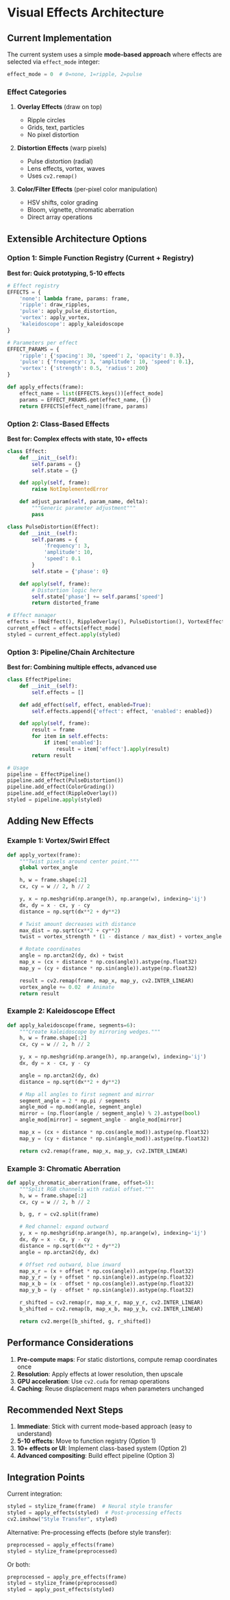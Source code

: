 # Visual Effects Architecture

## Current Implementation

The current system uses a simple **mode-based approach** where effects are selected via `effect_mode` integer:

```python
effect_mode = 0  # 0=none, 1=ripple, 2=pulse
```

### Effect Categories

1. **Overlay Effects** (draw on top)
   - Ripple circles
   - Grids, text, particles
   - No pixel distortion

2. **Distortion Effects** (warp pixels)
   - Pulse distortion (radial)
   - Lens effects, vortex, waves
   - Uses `cv2.remap()`

3. **Color/Filter Effects** (per-pixel color manipulation)
   - HSV shifts, color grading
   - Bloom, vignette, chromatic aberration
   - Direct array operations

## Extensible Architecture Options

### Option 1: Simple Function Registry (Current + Registry)
**Best for: Quick prototyping, 5-10 effects**

```python
# Effect registry
EFFECTS = {
    'none': lambda frame, params: frame,
    'ripple': draw_ripples,
    'pulse': apply_pulse_distortion,
    'vortex': apply_vortex,
    'kaleidoscope': apply_kaleidoscope
}

# Parameters per effect
EFFECT_PARAMS = {
    'ripple': {'spacing': 30, 'speed': 2, 'opacity': 0.3},
    'pulse': {'frequency': 3, 'amplitude': 10, 'speed': 0.1},
    'vortex': {'strength': 0.5, 'radius': 200}
}

def apply_effects(frame):
    effect_name = list(EFFECTS.keys())[effect_mode]
    params = EFFECT_PARAMS.get(effect_name, {})
    return EFFECTS[effect_name](frame, params)
```

### Option 2: Class-Based Effects
**Best for: Complex effects with state, 10+ effects**

```python
class Effect:
    def __init__(self):
        self.params = {}
        self.state = {}

    def apply(self, frame):
        raise NotImplementedError

    def adjust_param(self, param_name, delta):
        """Generic parameter adjustment"""
        pass

class PulseDistortion(Effect):
    def __init__(self):
        self.params = {
            'frequency': 3,
            'amplitude': 10,
            'speed': 0.1
        }
        self.state = {'phase': 0}

    def apply(self, frame):
        # Distortion logic here
        self.state['phase'] += self.params['speed']
        return distorted_frame

# Effect manager
effects = [NoEffect(), RippleOverlay(), PulseDistortion(), VortexEffect()]
current_effect = effects[effect_mode]
styled = current_effect.apply(styled)
```

### Option 3: Pipeline/Chain Architecture
**Best for: Combining multiple effects, advanced use**

```python
class EffectPipeline:
    def __init__(self):
        self.effects = []

    def add_effect(self, effect, enabled=True):
        self.effects.append({'effect': effect, 'enabled': enabled})

    def apply(self, frame):
        result = frame
        for item in self.effects:
            if item['enabled']:
                result = item['effect'].apply(result)
        return result

# Usage
pipeline = EffectPipeline()
pipeline.add_effect(PulseDistortion())
pipeline.add_effect(ColorGrading())
pipeline.add_effect(RippleOverlay())
styled = pipeline.apply(styled)
```

## Adding New Effects

### Example 1: Vortex/Swirl Effect

```python
def apply_vortex(frame):
    """Twist pixels around center point."""
    global vortex_angle

    h, w = frame.shape[:2]
    cx, cy = w // 2, h // 2

    y, x = np.meshgrid(np.arange(h), np.arange(w), indexing='ij')
    dx, dy = x - cx, y - cy
    distance = np.sqrt(dx**2 + dy**2)

    # Twist amount decreases with distance
    max_dist = np.sqrt(cx**2 + cy**2)
    twist = vortex_strength * (1 - distance / max_dist) + vortex_angle

    # Rotate coordinates
    angle = np.arctan2(dy, dx) + twist
    map_x = (cx + distance * np.cos(angle)).astype(np.float32)
    map_y = (cy + distance * np.sin(angle)).astype(np.float32)

    result = cv2.remap(frame, map_x, map_y, cv2.INTER_LINEAR)
    vortex_angle += 0.02  # Animate
    return result
```

### Example 2: Kaleidoscope Effect

```python
def apply_kaleidoscope(frame, segments=6):
    """Create kaleidoscope by mirroring wedges."""
    h, w = frame.shape[:2]
    cx, cy = w // 2, h // 2

    y, x = np.meshgrid(np.arange(h), np.arange(w), indexing='ij')
    dx, dy = x - cx, y - cy

    angle = np.arctan2(dy, dx)
    distance = np.sqrt(dx**2 + dy**2)

    # Map all angles to first segment and mirror
    segment_angle = 2 * np.pi / segments
    angle_mod = np.mod(angle, segment_angle)
    mirror = (np.floor(angle / segment_angle) % 2).astype(bool)
    angle_mod[mirror] = segment_angle - angle_mod[mirror]

    map_x = (cx + distance * np.cos(angle_mod)).astype(np.float32)
    map_y = (cy + distance * np.sin(angle_mod)).astype(np.float32)

    return cv2.remap(frame, map_x, map_y, cv2.INTER_LINEAR)
```

### Example 3: Chromatic Aberration

```python
def apply_chromatic_aberration(frame, offset=5):
    """Split RGB channels with radial offset."""
    h, w = frame.shape[:2]
    cx, cy = w // 2, h // 2

    b, g, r = cv2.split(frame)

    # Red channel: expand outward
    y, x = np.meshgrid(np.arange(h), np.arange(w), indexing='ij')
    dx, dy = x - cx, y - cy
    distance = np.sqrt(dx**2 + dy**2)
    angle = np.arctan2(dy, dx)

    # Offset red outward, blue inward
    map_x_r = (x + offset * np.cos(angle)).astype(np.float32)
    map_y_r = (y + offset * np.sin(angle)).astype(np.float32)
    map_x_b = (x - offset * np.cos(angle)).astype(np.float32)
    map_y_b = (y - offset * np.sin(angle)).astype(np.float32)

    r_shifted = cv2.remap(r, map_x_r, map_y_r, cv2.INTER_LINEAR)
    b_shifted = cv2.remap(b, map_x_b, map_y_b, cv2.INTER_LINEAR)

    return cv2.merge([b_shifted, g, r_shifted])
```

## Performance Considerations

1. **Pre-compute maps**: For static distortions, compute remap coordinates once
2. **Resolution**: Apply effects at lower resolution, then upscale
3. **GPU acceleration**: Use `cv2.cuda` for remap operations
4. **Caching**: Reuse displacement maps when parameters unchanged

## Recommended Next Steps

1. **Immediate**: Stick with current mode-based approach (easy to understand)
2. **5-10 effects**: Move to function registry (Option 1)
3. **10+ effects or UI**: Implement class-based system (Option 2)
4. **Advanced compositing**: Build effect pipeline (Option 3)

## Integration Points

Current integration:
```python
styled = stylize_frame(frame)  # Neural style transfer
styled = apply_effects(styled)  # Post-processing effects
cv2.imshow("Style Transfer", styled)
```

Alternative: Pre-processing effects (before style transfer):
```python
preprocessed = apply_effects(frame)
styled = stylize_frame(preprocessed)
```

Or both:
```python
preprocessed = apply_pre_effects(frame)
styled = stylize_frame(preprocessed)
styled = apply_post_effects(styled)
```

